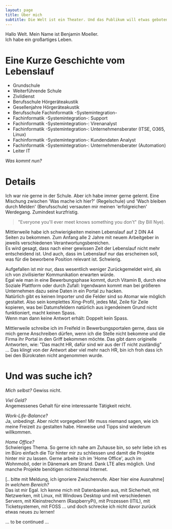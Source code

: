 ```yaml
---
layout: page
title: Über mich
subtitle: Die Welt ist ein Theater. Und das Publikum will etwas geboten bekommen.
---
```


Hallo Welt. Mein Name ist Benjamin Moeller.  
Ich habe ein großartiges Leben.

# Eine Kurze Geschichte vom Lebenslauf

- Grundschule
- Weiterführende Schule
- Zivildienst
- Berufsschule Hörgeräteakustik
- Gesellenjahre Hörgeräteakustik
- Berufsschule Fachinformatik -Systemintegration-
- Fachinformatik -Systemintegration-: Support
- Fachinformatik -Systemintegration-: Virenanalyst
- Fachinformatik -Systemintegration-: Unternehmensberater (ITSE, O365, Linux)
- Fachinformatik -Systemintegration-: Kundendaten Analyst
- Fachinformatik -Systemintegration-: Unternehmensberater (Automation)
- Leiter IT

_Was kommt nun?_

# Details

Ich war nie gerne in der Schule. Aber ich habe immer gerne gelernt. Eine Mischung zwischen 'Was mache ich hier?' (Regelschule) und 'Wach bleiben durch Melden' (Berufsschule) versauten mir meinen 'erfolgreichen' Werdegang. Zumindest kurzfristig.  

> "Everyone you'll ever meet knows something you don't" (by Bill Nye).

Mittlerweile habe ich schwierigkeiten meinen Lebenslauf auf 2 DIN A4 Seiten zu bekommen. Zum Anfang alle 2 Jahre mit neuem Arbeitgeber in jeweils verschiedenen Verantwortungsbereichen.  
Es wird gesagt, dass nach einer gewissen Zeit der Lebenslauf nicht mehr entscheidend ist. Und auch, dass im Lebenslauf nur das erscheinen soll, was für die beworbene Position relevant ist. Schwierig.  

Aufgefallen ist mir nur, dass wesentlich weniger Zurückgemeldet wird, als ich von zivilisierter Kommunikation erwarten würde.  
Egal wie man in eine Bewerbungsphase kommt, durch Vitamin B, durch eine Soziale Plattform oder durch Zufall: Irgendwann kommt man bei größeren Unternehmen dazu seine Daten in ein Portal zu hacken.  
Natürlich gibt es keinen Importer und die Felder sind so Atomar wie möglich gestaltet. Also sein komplettes Xing-Profil, jedes Mal, Zeile für Zeile kopieren, was bei Datumsfeldern natürlich aus irgendeinem Grund nicht funktioniert, macht keinen Spass.  
Wenn man dann keine Antwort erhält: Doppelt kein Spass.  

Mittlerweile schreibe ich im Freifeld in Bewerbungsportalen gerne, dass sie mich gerne Anschreiben dürfen, wenn ich die Stelle nicht bekomme und die Firma ihr Portal in den Griff bekommen möchte. Das gibt dann originelle Antworten, wie: "Das macht HR, dafür sind wir aus der IT nicht zuständig" ... Das klingt von der Antwort aber viel mehr nach HR, bin ich froh dass ich bei den Bürokraten nicht angenommen wurde.  

# Und was suche ich?

_Mich selbst?_ 
Gewiss nicht.

_Viel Geld?_  
Angemessenes Gehalt für eine interessante Tätigkeit reicht.

_Work-Life-Balance?_  
Ja, unbedingt. Aber nicht vorgegeben! Mir muss niemand sagen, wie ich meine Freizeit zu gestalten habe. Hinweise und Tipps sind wiederum willkommen.  

_Home Office?_  
Schwieriges Thema. So gerne ich nahe am Zuhause bin, so sehr liebe ich es im Büro einfach die Tür hinter mir zu schliessen und damit die Projekte hinter mir zu lassen. Gerne arbeite ich im 'Home Office', auch im Wohnmobil, oder in Dänemark am Strand. Dank LTE alles möglich. Und manche Projekte benötigen nichteinmal Internet.

[.. bitte mit Meldung, ich ignoriere Zwischenrufe. Aber hier eine Ausnahme]  
_In welchem Bereich?_  
Das ist mir Egal. Ich kenne mich mit Datenbanken aus, mit Sicherheit, mit Netzwerken, mit Linux, mit Windows Desktop und mit verschiedenen Servern, mit Kleinstrechnern (RaspberryPi), mit Prozessen (ITIL), mit Ticketsystemen, mit FOSS ... und doch schrecke ich nicht davor zurück etwas neues zu lernen!  

... to be continued ...  

